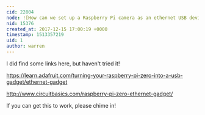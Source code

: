 ```yaml
---
cid: 22804
node: ![How can we set up a Raspberry Pi camera as an ethernet USB device to avoid using WiFi ](../notes/warren/12-15-2017/how-can-we-set-up-a-raspberry-pi-camera-as-an-ethernet-usb-device-to-avoid-using-wifi)
nid: 15376
created_at: 2017-12-15 17:00:19 +0000
timestamp: 1513357219
uid: 1
author: warren
---
```


I did find some links here, but haven't tried it!

https://learn.adafruit.com/turning-your-raspberry-pi-zero-into-a-usb-gadget/ethernet-gadget

http://www.circuitbasics.com/raspberry-pi-zero-ethernet-gadget/

If you can get this to work, please chime in!